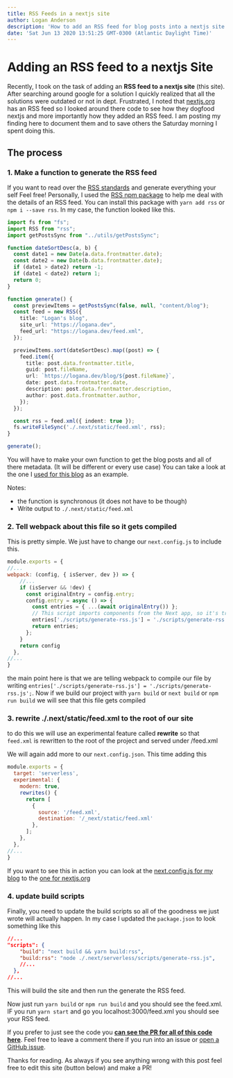 ```yaml
---
title: RSS Feeds in a nextjs site
author: Logan Anderson
description: 'How to add an RSS feed for blog posts into a nextjs site. Simple and easy. '
date: 'Sat Jun 13 2020 13:51:25 GMT-0300 (Atlantic Daylight Time)'
---
```

# Adding an RSS feed to a nextjs Site

Recently, I took on the task of adding an **RSS feed to a nextjs site** (this site). After searching around google for a solution  I quickly realized that all the solutions were outdated or not in dept. Frustrated, I noted that [nextjs.org](https://logana.dev) has an RSS feed so I looked around there code to see how they dogfood nextjs and more importantly how they added an RSS feed.  I am posting my finding here to document them and to save others the Saturday morning I spent doing this.

## The process

### 1. Make a function to generate the RSS feed

If you want to read over the [RSS standards](https://en.wikipedia.org/wiki/RSS) and generate everything your self Feel free! Personally, I used the [RSS npm package](https://www.npmjs.com/package/rss) to help me deal with the details of an RSS feed. You can install this package with `yarn add rss` or `npm i --save rss`. In my case, the function looked like this.

```typescript
import fs from "fs";
import RSS from "rss";
import getPostsSync from "../utils/getPostsSync";

function dateSortDesc(a, b) {
  const date1 = new Date(a.data.frontmatter.date);
  const date2 = new Date(b.data.frontmatter.date);
  if (date1 > date2) return -1;
  if (date1 < date2) return 1;
  return 0;
}

function generate() {
  const previewItems = getPostsSync(false, null, "content/blog");
  const feed = new RSS({
    title: "Logan's blog",
    site_url: "https://logana.dev",
    feed_url: "https://logana.dev/feed.xml",
  });

  previewItems.sort(dateSortDesc).map((post) => {
    feed.item({
      title: post.data.frontmatter.title,
      guid: post.fileName,
      url: `https://logana.dev/blog/${post.fileName}`,
      date: post.data.frontmatter.date,
      description: post.data.frontmatter.description,
      author: post.data.frontmatter.author,
    });
  });

  const rss = feed.xml({ indent: true });
  fs.writeFileSync('./.next/static/feed.xml', rss);
}

generate();
```

You will have to make your own function to get the blog posts and all of there metadata. (It will be different or every use case) You can take a look at the one I [used for this blog](https://github.com/logan-anderson/blog-nextjs-tina-tailwind/blob/master/utils/getPostsSync.ts) as an example.

Notes:

* the function is synchronous (it does not have to be though)
* Write output to `./.next/static/feed.xml`

### 2. Tell webpack about this file so it gets compiled

This is pretty simple. We just have to change our `next.config.js` to include this.

```js
module.exports = {
//...
webpack: (config, { isServer, dev }) => {
    //...
    if (isServer && !dev) {
      const originalEntry = config.entry;
      config.entry = async () => {
        const entries = { ...(await originalEntry()) };
        // This script imports components from the Next app, so it's transpiled to `.next/server/scripts/build-rss.js`
        entries['./scripts/generate-rss.js'] = './scripts/generate-rss.js';
        return entries;
      };
    }
    return config
  },
//...
}
```

the main point here is that we are telling webpack to compile our file by writing `entries['./scripts/generate-rss.js'] = './scripts/generate-rss.js';`. Now if we build our project with `yarn build` or `next build` or `npm run build` we will see that this file gets compiled

### 3. rewrite ./.next/static/feed.xml to the root of our site

to do this we will use an experimental feature called **rewrite** so that `feed.xml` is rewritten to the root of the project and served under <yourdomain>/feed.xml

We will again add more to our `next.config.json`. This time adding this

```js
module.exports = {
  target: 'serverless',
  experimental: {
    modern: true,
    rewrites() {
      return [
        {
          source: '/feed.xml',
          destination: '/_next/static/feed.xml'
        },
      ];
    },
  },
//...
}
```

If you want to see this in action you can look at the [next.config.js for my blog](https://github.com/logan-anderson/blog-nextjs-tina-tailwind/blob/master/next.config.js) to the [one for nextjs.org](https://github.com/vercel/next-site/blob/master/next.config.js)

### 4. update build scripts

Finally, you need to update the build scripts so all of the goodness we just wrote will actually happen. In my case I updated the `package.json` to look something like this

```json
//...
"scripts": {
    "build": "next build && yarn build:rss",
    "build:rss": "node ./.next/serverless/scripts/generate-rss.js",
    //...
  },
//...
```

This will build the site and then run the generate the RSS feed.

Now just run `yarn build` or `npm run build` and you should see the feed.xml. IF you run `yarn start` and go you localhost:3000/feed.xml you should see your RSS feed.

If you prefer to just see the code you [**can see the PR for all of this code here**](https://github.com/logan-anderson/blog-nextjs-tina-tailwind/pull/3). Feel free to leave a comment there if you run into an issue or [open a GitHub issue](https://github.com/logan-anderson/blog-nextjs-tina-tailwind/issues/new).

Thanks for reading. As always if you see anything wrong with this post feel free to edit this site (button below) and make a PR!